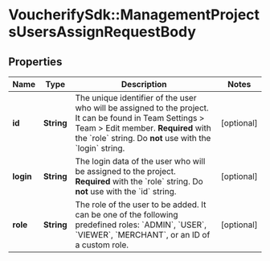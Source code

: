 # VoucherifySdk::ManagementProjectsUsersAssignRequestBody

## Properties

| Name | Type | Description | Notes |
| ---- | ---- | ----------- | ----- |
| **id** | **String** | The unique identifier of the user who will be assigned to the project. It can be found in Team Settings &gt; Team &gt; Edit member. **Required** with the &#x60;role&#x60; string.  Do **not** use with the &#x60;login&#x60; string. | [optional] |
| **login** | **String** | The login data of the user who will be assigned to the project. **Required** with the &#x60;role&#x60; string.  Do **not** use with the &#x60;id&#x60; string. | [optional] |
| **role** | **String** | The role of the user to be added. It can be one of the following predefined roles: &#x60;ADMIN&#x60;, &#x60;USER&#x60;, &#x60;VIEWER&#x60;, &#x60;MERCHANT&#x60;, or an ID of a custom role. | [optional] |

